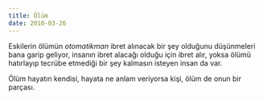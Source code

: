 ```yaml
---
title: Ölüm
date: 2010-03-26
---
```


Eskilerin ölümün *otomatikman* ibret alınacak bir şey olduğunu
düşünmeleri bana garip geliyor, insanın ibret alacağı olduğu için ibret
alır, yoksa ölümü hatırlayıp tecrübe etmediği bir şey kalmasın isteyen
insan da var.

Ölüm hayatın kendisi, hayata ne anlam veriyorsa kişi, ölüm de onun bir
parçası.
